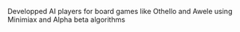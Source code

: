 Developped AI players for board games like Othello and Awele using Minimiax and Alpha beta algorithms



